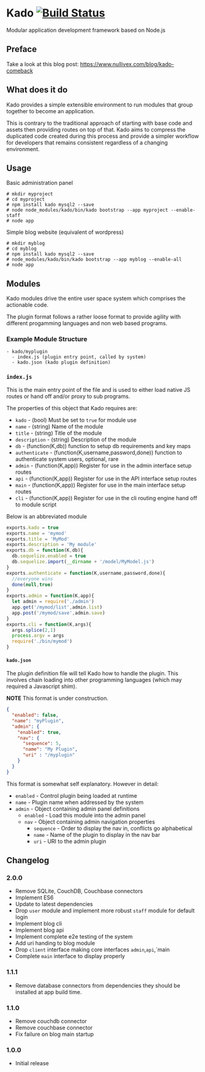# Kado [![Build Status](https://travis-ci.org/nullivex/kado.svg?branch=master)](https://travis-ci.org/nullivex/kado)

Modular application development framework based on Node.js

## Preface

Take a look at this blog post: https://www.nullivex.com/blog/kado-comeback

## What does it do

Kado provides a simple extensible environment to run
modules that group together to become an application.

This is contrary to the traditional approach of starting with
base code and assets then providing routes on top of that.
Kado aims to compress the duplicated code created during this
process and provide a simpler workflow for developers that
remains consistent regardless of a changing environment.

## Usage

Basic administration panel

```
# mkdir myproject
# cd myproject
# npm install kado mysql2 --save
# node node_modules/kado/bin/kado bootstrap --app myproject --enable-staff
# node app
```

Simple blog website (equivalent of wordpress)

```
# mkdir myblog
# cd myblog
# npm install kado mysql2 --save
# node_modules/kado/bin/kado bootstrap --app myblog --enable-all
# node app
```

## Modules

Kado modules drive the entire user space system which comprises
the actionable code.

The plugin format follows a rather loose format to provide
agility with different progamming languages and non web
based programs.

### Example Module Structure

```
- kado/myplugin
  - index.js (plugin entry point, called by system)
  - kado.json (kado plugin definition)
```

### `index.js`

This is the main entry point of the file and is used to either load
native JS routes or hand off and/or proxy to sub programs.

The properties of this object that Kado requires are:
* `kado` - (bool) Must be set to `true` for module use
* `name` - (string) Name of the module
* `title` - (string) Title of the module
* `description` - (string) Description of the module
* `db` - (function(K,db)) function to setup db requirements and key maps
* `authenticate` - (function(K,username,password,done)) function to authenticate system users, optional, rare
* `admin` - (function(K,app)) Register for use in the admin interface setup routes
* `api` - (function(K,app)) Register for use in the API interface setup routes
* `main` - (function(K,app)) Register for use in the main interface setup routes
* `cli` - (function(K,app)) Register for use in the cli routing engine hand off to module script

Below is an abbreviated module

```js
exports.kado = true
exports.name = 'mymod'
exports.title = 'MyMod'
exports.description = 'My module'
exports.db = function(K,db){
  db.sequelize.enabled = true
  db.sequelize.import(__dirname + '/model/MyModel.js')
}
exports.authenticate = function(K,username,password,done){
  //everyone wins
  done(null,true)
}
exports.admin = function(K,app){
  let admin = require('./admin')
  app.get('/mymod/list',admin.list)
  app.post('/mymod/save',admin.save)
}
exports.cli = function(K,args){
  args.splice(2,1)
  process.argv = args
  require('./bin/mymod')
}

```

#### `kado.json`

The plugin definition file will tell Kado how to handle the
plugin. This involves chain loading into other programming
languages (which may required a Javascript shim).

**NOTE** This format is under construction.

```json
{
  "enabled": false,
  "name": "myPlugin",
  "admin": {
    "enabled": true,
    "nav": {
      "sequence": 5,
      "name": "My Plugin",
      "uri" : "/myplugin"
    }
  }
}
```

This format is somewhat self explanatory. However in detail:

* `enabled` - Control plugin being loaded at runtime
* `name` - Plugin name when addressed by the system
* `admin` - Object containing admin panel definitions
  * `enabled` - Load this module into the admin panel
  * `nav` - Object containing admin navigation properties
    * `sequence` - Order to display the nav in, conflicts go alphabetical
    * `name` - Name of the plugin to display in the nav bar
    * `uri` - URI to the admin plugin

## Changelog

### 2.0.0
* Remove SQLite, CouchDB, Couchbase connectors
* Implement ES6
* Update to latest dependencies
* Drop `user` module and implement more robust `staff` module for default login
* Implement blog cli
* Implement blog api
* Implement complete e2e testing of the system
* Add uri handing to blog module
* Drop `client` interface making core interfaces `admin`,`api`,`main
* Complete `main` interface to display properly

### 1.1.1
* Remove database connectors from dependencies they should be installed at
app build time.

### 1.1.0
* Remove couchdb connector
* Remove couchbase connector
* Fix failure on blog main startup

### 1.0.0
* Initial release
